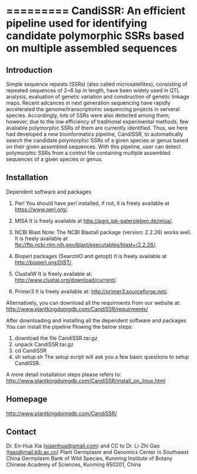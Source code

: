 =========
CandiSSR: An efficient pipeline used for identifying candidate polymorphic SSRs based on multiple assembled sequences
=========

Introduction
------------
Simple sequence repeats (SSRs) (also called microsatellites), consisting of repeated sequences of 2~6 bp in length, have been widely used in QTL analysis, evaluation of genetic variation and construction of genetic linkage maps. Recent adcances in next generation sequencing have rapidly accelerated the genome/transcriptomic sequencing projects in serveral species. Accordingly, lots of SSRs were also detected among them; however, due to the low efficiency of traditional experimental methods, few avaliable polymorphic SSRs of them are currently identified. Thus, we here had developed a new bioinformatics pipeline, CandiSSR, to automatically search the candidate polymorphic SSRs of a given species or genus based on their given assembled sequences. With this pipeline, user can detect polymorphic SSRs from a control file containing multiple assembled sequences of a given species or genus.

Installation
------------
Dependent software and packages
 1) Perl
    You should have perl installed, if not, it is freely available at https://www.perl.org/.

 2) MISA
    It is freely available at http://pgrc.ipk-gatersleben.de/misa/.

 3) NCBI Blast
    Note: The NCBI Blastall package (version: 2.2.26) works well. 
    It is freely available at ftp://ftp.ncbi.nlm.nih.gov/blast/executables/blast+/2.2.26/.

 4) Bioperl packages (SearchIO and getopt)
    It is freely available at http://bioperl.org/DIST/.

 5) ClustalW
    It is freely available at: http://www.clustal.org/download/current/.

 6) Primer3
    It is freely available at: http://primer3.sourceforge.net/.

Alternatively, you can download all the requirments from our website at: http://www.plantkingdomgdb.com/CandiSSR/requirments/

After downloading and installing all the dependent software and packages
You can install the pipeline fllowing the below steps:
 1) download the file CandiSSR.tar.gz
 2) unpack CandiSSR.tar.gz
 3) cd CandiSSR
 4) sh setup.sh
The setup script will ask you a few basic questions to setup CandiSSR.

A more detail installation steps please refers to: http://www.plantkingdomgdb.com/CandiSSR/install_on_linux.html

Homepage
--------
http://www.plantkingdomgdb.com/CandiSSR/

Contact
-------
Dr. En-Hua Xia (xiaenhua@gmail.com) and CC to Dr. Li-Zhi Gao (lgao@mail.kib.ac.cn)
Plant Germplasm and Genomics Center in Southwest China
Germplasm Bank of Wild Species, Kunming Institute of Botany
Chinese Academy of Sciences, Kunming 650201, China
